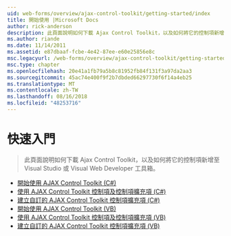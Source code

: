 ```yaml
---
uid: web-forms/overview/ajax-control-toolkit/getting-started/index
title: 開始使用 |Microsoft Docs
author: rick-anderson
description: 此頁面說明如何下載 Ajax Control Toolkit，以及如何將它的控制項新增至 Visual Studio 或 Visual Web Developer 工具箱。
ms.author: riande
ms.date: 11/14/2011
ms.assetid: e87dbaaf-fcbe-4e42-87ee-e60e25856e8c
msc.legacyurl: /web-forms/overview/ajax-control-toolkit/getting-started
msc.type: chapter
ms.openlocfilehash: 20e41a1fb79a5b8c81952fb84f131f3a97da2aa3
ms.sourcegitcommit: 45ac74e400f9f2b7dbded66297730f6f14a4eb25
ms.translationtype: MT
ms.contentlocale: zh-TW
ms.lasthandoff: 08/16/2018
ms.locfileid: "48253716"
---
```

<a name="getting-started"></a>快速入門
====================
> 此頁面說明如何下載 Ajax Control Toolkit，以及如何將它的控制項新增至 Visual Studio 或 Visual Web Developer 工具箱。


- [開始使用 AJAX Control Toolkit (C#)](get-started-with-the-ajax-control-toolkit-cs.md)
- [使用 AJAX Control Toolkit 控制項及控制項擴充項 (C#)](using-ajax-control-toolkit-controls-and-control-extenders-cs.md)
- [建立自訂的 AJAX Control Toolkit 控制項擴充項 (C#)](creating-a-custom-ajax-control-toolkit-control-extender-cs.md)
- [開始使用 AJAX Control Toolkit (VB)](get-started-with-the-ajax-control-toolkit-vb.md)
- [使用 AJAX Control Toolkit 控制項及控制項擴充項 (VB)](using-ajax-control-toolkit-controls-and-control-extenders-vb.md)
- [建立自訂的 AJAX Control Toolkit 控制項擴充項 (VB)](creating-a-custom-ajax-control-toolkit-control-extender-vb.md)
